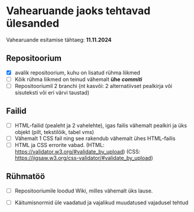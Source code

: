# Vahearuande jaoks tehtavad ülesanded
  Vahearuande esitamise tähtaeg: **11.11.2024**

## Repositoorium
  - [x] avalik repositoorium, kuhu on lisatud rühma liikmed
  - [ ] Kõik rühma liikmed on teinud vähemalt **ühe** ***commiti***
  - [ ] Repositooriumil 2 branchi (nt kasvõi: 2 alternatiivset pealkirja või sisuteksti või eri värvi taustad)

## Failid
  - [ ] HTML-failid (pealeht ja 2 vahelehte), igas failis vähemalt pealkiri ja üks objekt (pilt, tekstilõik, tabel vms)
  - [ ] Vähemalt 1 CSS fail ning see rakendub vähemalt ühes HTML-failis
  - [ ] HTML ja CSS errorite vabad. (HTML: https://validator.w3.org/#validate_by_upload) (CSS: https://jigsaw.w3.org/css-validator/#validate_by_upload)

## Rühmatöö 
- [ ] Repositooriumile loodud Wiki, milles vähemalt üks lause.
- [ ] Käitumisnormid üle vaadatud ja vajalikud muudatused vajadusel tehtud
      
